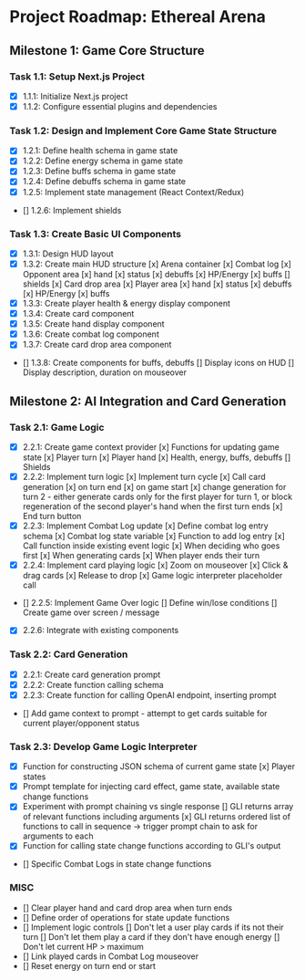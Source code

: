 
# Project Roadmap: Ethereal Arena

## Milestone 1: Game Core Structure

### Task 1.1: Setup Next.js Project
- [x] 1.1.1: Initialize Next.js project
- [x] 1.1.2: Configure essential plugins and dependencies

### Task 1.2: Design and Implement Core Game State Structure
- [x] 1.2.1: Define health schema in game state
- [x] 1.2.2: Define energy schema in game state
- [x] 1.2.3: Define buffs schema in game state
- [x] 1.2.4: Define debuffs schema in game state
- [x] 1.2.5: Implement state management (React Context/Redux)
- [] 1.2.6: Implement shields

### Task 1.3: Create Basic UI Components
- [x] 1.3.1: Design HUD layout
- [x] 1.3.2: Create main HUD structure
    [x] Arena container
    [x] Combat log
    [x] Opponent area
        [x] hand
        [x] status
            [x] debuffs
            [x] HP/Energy
            [x] buffs
            [] shields
    [x] Card drop area
    [x] Player area
    [x] hand
        [x] status
            [x] debuffs
            [x] HP/Energy
            [x] buffs
- [x] 1.3.3: Create player health & energy display component
- [x] 1.3.4: Create card component
- [x] 1.3.5: Create hand display component
- [x] 1.3.6: Create combat log component
- [x] 1.3.7: Create card drop area component
- [] 1.3.8: Create components for buffs, debuffs
    [] Display icons on HUD
    [] Display description, duration on mouseover

## Milestone 2: AI Integration and Card Generation

### Task 2.1: Game Logic
- [x] 2.2.1: Create game context provider
    [x] Functions for updating game state
        [x] Player turn
        [x] Player hand
        [x] Health, energy, buffs, debuffs
        [] Shields
- [x] 2.2.2: Implement turn logic
    [x] Implement turn cycle
    [x] Call card generation
        [x] on turn end
        [x] on game start
        [x] change generation for turn 2 - either generate cards only for the first player for turn 1, or block regeneration of the second player's hand when the first turn ends
    [x] End turn button
- [x] 2.2.3: Implement Combat Log update
    [x] Define combat log entry schema
    [x] Combat log state variable
    [x] Function to add log entry
    [x] Call function inside existing event logic
        [x] When deciding who goes first
        [x] When generating cards
        [x] When player ends their turn
- [x] 2.2.4: Implement card playing logic
    [x] Zoom on mouseover
    [x] Click & drag cards
    [x] Release to drop
    [x] Game logic interpreter placeholder call
- [] 2.2.5: Implement Game Over logic
    [] Define win/lose conditions
    [] Create game over screen / message
- [x] 2.2.6: Integrate with existing components

### Task 2.2: Card Generation
- [x] 2.2.1: Create card generation prompt
- [x] 2.2.2: Create function calling schema
- [x] 2.2.3: Create function for calling OpenAI endpoint, inserting prompt
- [] Add game context to prompt - attempt to get cards suitable for current player/opponent status

### Task 2.3: Develop Game Logic Interpreter
- [x] Function for constructing JSON schema of current game state
    [x] Player states
- [x] Prompt template for injecting card effect, game state, available state change functions
- [x] Experiment with prompt chaining vs single response
    [] GLI returns array of relevant functions including arguments
    [x] GLI returns ordered list of functions to call in sequence -> trigger prompt chain to ask for arguments to each
- [x] Function for calling state change functions according to GLI's output
- [] Specific Combat Logs in state change functions

### MISC
- [] Clear player hand and card drop area when turn ends
- [] Define order of operations for state update functions
- [] Implement logic controls
    [] Don't let a user play cards if its not their turn
    [] Don't let them play a card if they don't have enough energy
    [] Don't let current HP > maximum
- [] Link played cards in Combat Log mouseover
- [] Reset energy on turn end or start